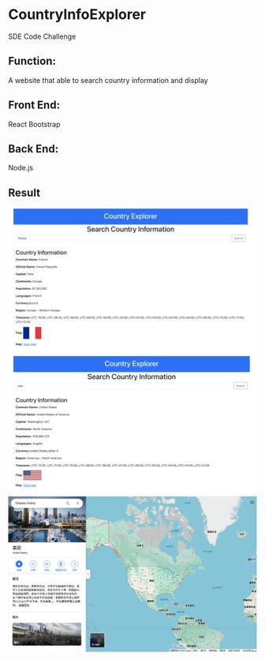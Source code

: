 # CountryInfoExplorer
SDE Code Challenge 
## Function: 
A website that able to search country information and display
## Front End:
React
Bootstrap
## Back End:
Node.js
## Result
<img src="./img/france.png">
<img src="./img/usa.png">
<img src="./img/map.png">